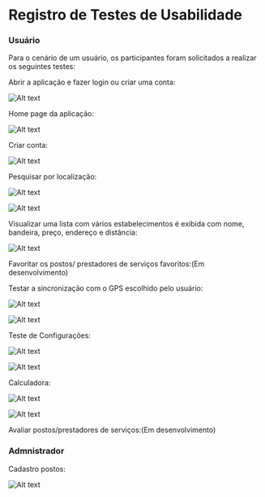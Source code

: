 # Registro de Testes de Usabilidade

### **Usuário**

Para o cenário de um usuário, os participantes foram solicitados a realizar os seguintes testes:

Abrir a aplicação e fazer login ou criar uma conta:

 ![Alt text](<img/Teste de usabilidade/Home.png> ) 

Home page da aplicação:

 ![Alt text](<img/Teste de usabilidade/postos.jpeg>)

Criar conta:

 ![Alt text](<img/Teste de usabilidade/cadastro.jpeg>)

Pesquisar por localização:

 ![Alt text](<img/Teste de usabilidade/pesquisaposto.jpeg>)

 ![Alt text](<img/Teste de usabilidade/direcionamentoparagps.jpeg>)

Visualizar uma lista com vários estabelecimentos é exibida com nome, bandeira, preço, endereço e distância:

![Alt text](<img/Teste de usabilidade/postos.jpeg>)

Favoritar os postos/ prestadores de serviços favoritos:(Em desenvolvimento)

Testar a sincronização com o GPS escolhido pelo usuário:

![Alt text](<img/Teste de usabilidade/gps.jpeg>)

![Alt text](<img/Teste de usabilidade/direcionamentoparagps.jpeg>)

Teste de Configurações:

![Alt text](<img/Teste de usabilidade/configurações.jpeg>)

![Alt text](<img/Teste de usabilidade/modoescuro.jpeg>)

Calculadora:

![Alt text](<img/Teste de usabilidade/calculadoracombustivel.jpeg>)

![Alt text](<img/Teste de usabilidade/calculadoracombustivelpesquisa.jpeg>)

Avaliar postos/prestadores de serviços:(Em desenvolvimento)

### **Admnistrador**

Cadastro postos:

![Alt text](<img/Teste de usabilidade/cadastroposto.jpeg>)

